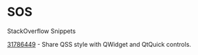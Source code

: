 # SOS
StackOverflow Snippets


[31786449](http://stackoverflow.com/questions/31786449) - Share QSS style with QWidget and QtQuick controls.
